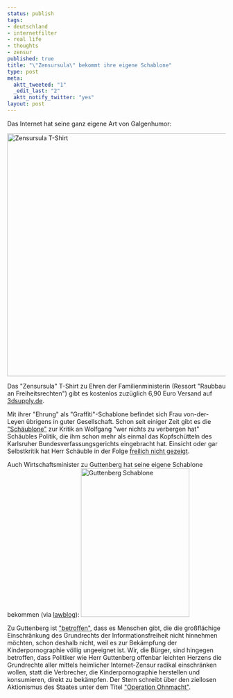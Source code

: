 ```yaml
--- 
status: publish
tags: 
- deutschland
- internetfilter
- real life
- thoughts
- zensur
published: true
title: "\"Zensursula\" bekommt ihre eigene Schablone"
type: post
meta: 
  aktt_tweeted: "1"
  _edit_last: "2"
  aktt_notify_twitter: "yes"
layout: post
---
```

Das Internet hat seine ganz eigene Art von Galgenhumor:

<img src="http://fredericiana.com/wp-content/uploads/2009/05/zensursula-t-shirt.jpg" alt="Zensursula T-Shirt" title="Zensursula T-Shirt" width="560" height="560" class="alignnone size-full wp-image-2228" />

Das "Zensursula" T-Shirt zu Ehren der Familienministerin (Ressort "Raubbau an Freiheitsrechten") gibt es kostenlos zuzüglich 6,90 Euro Versand auf <a href="http://pcgameshardware.3dsupply.de/shop/detail.php?PID=00004857">3dsupply.de</a>.

Mit ihrer "Ehrung" als "Graffiti"-Schablone befindet sich Frau von-der-Leyen übrigens in guter Gesellschaft. Schon seit einiger Zeit gibt es die <a href="http://jetzt.sueddeutsche.de/texte/anzeigen/378419">"Schäublone"</a> zur Kritik an Wolfgang "wer nichts zu verbergen hat" Schäubles Politik, die ihm schon mehr als einmal das Kopfschütteln des Karlsruher Bundesverfassungsgerichts eingebracht hat. Einsicht oder gar Selbstkritik hat Herr Schäuble in der Folge <a href="http://www.spiegel.de/politik/deutschland/0,1518,612560,00.html">freilich nicht gezeigt</a>.

Auch Wirtschaftsminister zu Guttenberg hat seine eigene Schablone bekommen (via <a href="http://www.lawblog.de/index.php/archives/2009/05/09/viel-mehr-gibt-es-nicht-zu-sagen/">lawblog</a>):
<img src="http://fredericiana.com/wp-content/uploads/2009/05/guttenberg-schablone.jpg" alt="Guttenberg Schablone" title="Guttenberg Schablone" width="250" height="343" class="alignnone size-full wp-image-2229" />

Zu Guttenberg ist <a href="http://www.spreeblick.com/2009/05/08/herr-zu-guttenberg-ist-betroffen/">"betroffen"</a>, dass es Menschen gibt, die die großflächige Einschränkung des Grundrechts der Informationsfreiheit nicht hinnehmen möchten, schon deshalb nicht, weil es zur Bekämpfung der Kinderpornographie völlig ungeeignet ist. Wir, die Bürger, sind hingegen betroffen, dass Politiker wie Herr Guttenberg offenbar leichten Herzens die Grundrechte aller mittels heimlicher Internet-Zensur radikal einschränken wollen, statt die Verbrecher, die Kinderpornographie herstellen und konsumieren, direkt zu bekämpfen. Der Stern schreibt über den ziellosen Aktionismus des Staates unter dem Titel <a href="http://www.stern.de/panorama/:Kinderpornografie-Internet-Operation-Ohnmacht/660382.html">"Operation Ohnmacht"</a>.
